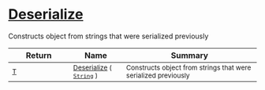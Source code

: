 # [Deserialize](./SerializationHelper-100664030.md)

Constructs object from strings that were serialized previously

| Return | Name | Summary | 
| --- | --- | --- | 
| <sub>[T](./SerializationHelper-100664030.md)</sub><img width=200/>| <sub>[Deserialize](./SerializationHelper-100664030.md) ( [`String`](https://docs.microsoft.com/en-us/dotnet/api/System.String) )</sub>| <sub>Constructs object from strings that were serialized previously</sub><img width=200/>| <br>


